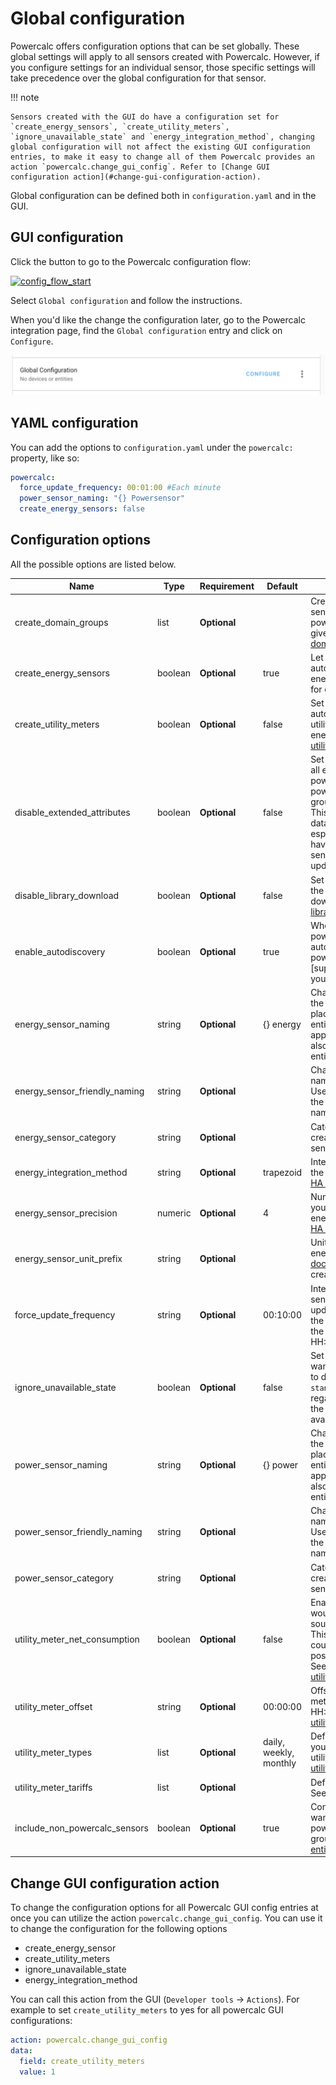 # Global configuration

Powercalc offers configuration options that can be set globally. These global settings will apply to all sensors created with Powercalc.
However, if you configure settings for an individual sensor, those specific settings will take precedence over the global configuration for that sensor.

!!! note

    Sensors created with the GUI do have a configuration set for `create_energy_sensors`, `create_utility_meters`, `ignore_unavailable_state` and `energy_integration_method`, changing global configuration will not affect the existing GUI configuration entries, to make it easy to change all of them Powercalc provides an action `powercalc.change_gui_config`. Refer to [Change GUI configuration action](#change-gui-configuration-action).

Global configuration can be defined both in `configuration.yaml` and in the GUI.

## GUI configuration

Click the button to go to the Powercalc configuration flow:

[![config_flow_start](https://my.home-assistant.io/badges/config_flow_start.svg)](https://my.home-assistant.io/redirect/config_flow_start/?domain=powercalc)

Select `Global configuration` and follow the instructions.

When you'd like the change the configuration later, go to the Powercalc integration page, find the `Global configuration` entry and click on `Configure`.

![Configure](../img/global_config_configure.png)

## YAML configuration

You can add the options to `configuration.yaml` under the `powercalc:` property, like so:

```yaml
powercalc:
  force_update_frequency: 00:01:00 #Each minute
  power_sensor_naming: "{} Powersensor"
  create_energy_sensors: false
```

## Configuration options

All the possible options are listed below.

| Name                          | Type    | Requirement  | Default                | Description                                                                                                                                                                                                                          |
| ----------------------------- | ------- | ------------ | ---------------------- |--------------------------------------------------------------------------------------------------------------------------------------------------------------------------------------------------------------------------------------|
| create_domain_groups          | list    | **Optional** |                        | Create grouped power sensor aggregating all powercalc sensors of given domains, see [domain group](../sensor-types/group/domain.md)                                                                                                  |
| create_energy_sensors         | boolean | **Optional** | true                   | Let the component automatically create energy sensors (kWh) for every power sensor                                                                                                                                                   |
| create_utility_meters         | boolean | **Optional** | false                  | Set to `true` to automatically create utility meters of your energy sensors. See [utility meter](../sensor-types/utility-meter.md)                                                                                                   |
| disable_extended_attributes   | boolean | **Optional** | false                  | Set to `true` to disable all extra attributes powercalc adds to the power, energy and group entity states. This will help keep the database size small especially when you have a lot of powercalc sensors and frequent update ratio |
| disable_library_download      | boolean | **Optional** | false                  | Set to `true` to disable the Powercalc library download feature, see [library](../library/library.md)                                                                                                                                |
| enable_autodiscovery          | boolean | **Optional** | true                   | Whether you want powercalc to automatically setup power sensors for [supported models] in your HA instance.                                                                                                                          |
| energy_sensor_naming          | string  | **Optional** | {} energy              | Change the name of the sensors. Use the `{}` placeholder for the entity name of your appliance. This will also change the entity_id of your sensor                                                                                   |
| energy_sensor_friendly_naming | string  | **Optional** |                        | Change the friendly name of the sensors, Use `{}` placehorder for the original entity name.                                                                                                                                          |
| energy_sensor_category        | string  | **Optional** |                        | Category for the created energy sensors. See [HA docs](https://developers.home-assistant.io/docs/core/entity/#generic-properties).                                                                                                   |
| energy_integration_method     | string  | **Optional** | trapezoid              | Integration method for the energy sensor. See [HA docs](https://www.home-assistant.io/integrations/integration/#method)                                                                                                              |
| energy_sensor_precision       | numeric | **Optional** | 4                      | Number of decimals you want for the energy sensors. See [HA docs](https://www.home-assistant.io/integrations/integration/#round)                                                                                                     |
| energy_sensor_unit_prefix     | string  | **Optional** |                        | Unit prefix for the energy sensor. See [HA docs](https://www.home-assistant.io/integrations/integration/#unit_prefix). Set to `none` for to create a Wh sensor                                                                       |
| force_update_frequency        | string  | **Optional** | 00:10:00               | Interval at which the sensor state is updated, even when the power value stays the same. Format HH:MM:SS                                                                                                                             |
| ignore_unavailable_state      | boolean | **Optional** | false                  | Set to `true` when you want the power sensor to display a value (0 or `standby_power`) regardless of whether the source entity is available.                                                                                         |
| power_sensor_naming           | string  | **Optional** | {} power               | Change the name of the sensors. Use the `{}` placeholder for the entity name of your appliance. This will also change the entity_id of your sensor                                                                                   |
| power_sensor_friendly_naming  | string  | **Optional** |                        | Change the friendly name of the sensors, Use `{}` placehorder for the original entity name.                                                                                                                                          |
| power_sensor_category         | string  | **Optional** |                        | Category for the created power sensors. See [HA docs](https://developers.home-assistant.io/docs/core/entity/#generic-properties).                                                                                                    |
| utility_meter_net_consumption | boolean | **Optional** | false                  | Enable this if you would like to treat the source as a net meter. This will allow your counter to go both positive and negative. See [utility_net_consumption]                                                                                                                                 |
| utility_meter_offset          | string  | **Optional** | 00:00:00               | Offset for the utility meters. Format HH:MM:SS. See [utility_offset]                                                                                                                                                                 |
| utility_meter_types           | list    | **Optional** | daily, weekly, monthly | Define which cycles you want to create utility meters for. See [utility_cycle]                                                                                                                                                       |
| utility_meter_tariffs         | list    | **Optional** |                        | Define different tariffs. See [utility_tariffs].                                                                                                                                                                                     |
| include_non_powercalc_sensors | boolean | **Optional** | true                   | Control whether you want to include non powercalc sensors in groups. See [include entities](../sensor-types/group/include-entities.md)                                                                                               |

## Change GUI configuration action

To change the configuration options for all Powercalc GUI config entries at once you can utilize the action `powercalc.change_gui_config`.
You can use it to change the configuration for the following options

- create_energy_sensor
- create_utility_meters
- ignore_unavailable_state
- energy_integration_method

You can call this action from the GUI (`Developer tools` -> `Actions`).
For example to set `create_utility_meters` to yes for all powercalc GUI configurations:

```yaml
action: powercalc.change_gui_config
data:
  field: create_utility_meters
  value: 1
```

[utility_cycle]: https://www.home-assistant.io/integrations/utility_meter/#cycle
[utility_net_consumption]: https://www.home-assistant.io/integrations/utility_meter/#net_consumption
[utility_offset]: https://www.home-assistant.io/integrations/utility_meter/#offset
[utility_tariffs]: https://www.home-assistant.io/integrations/utility_meter/#tariffs
